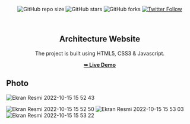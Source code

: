 <div align="center">
  
  ![GitHub repo size](https://img.shields.io/github/repo-size/tolgaugurlu/Google-Search-Box)
  ![GitHub stars](https://img.shields.io/github/stars/tolgaugurlu/Google-Search-Box)
  ![GitHub forks](https://img.shields.io/github/forks/tolgaugurlu/Google-Search-Box?style=social)
  [![Twitter Follow](https://img.shields.io/twitter/follow/tolgaugurlu?style=social)](https://twitter.com/intent/follow?screen_name=tolgaugurlu)
  
  <br>
  
  <h2 align="center">Architecture Website</h2>

  The project is built using HTML5, CSS3 & Javascript.

  <a href="https://tolgaugurlu.github.io/architecture-website-design/Mimarlık-Website"><strong>➥ Live Demo</strong></a>

</div>

## Photo


![Ekran Resmi 2022-10-15 15 52 43](https://user-images.githubusercontent.com/85436268/195987887-bc4f2a35-7dc2-4dcc-a82c-015702ebdf4a.png)

![Ekran Resmi 2022-10-15 15 52 50](https://user-images.githubusercontent.com/85436268/195987889-f3a9f828-5873-46ca-9276-0e51b3526a59.png)
![Ekran Resmi 2022-10-15 15 53 03](https://user-images.githubusercontent.com/85436268/195987893-1a2d565c-e656-431b-ad3b-6182fa123047.png)
![Ekran Resmi 2022-10-15 15 53 22](https://user-images.githubusercontent.com/85436268/195987897-bdb73c52-d8a3-46d2-ba84-df533d3de962.png)
